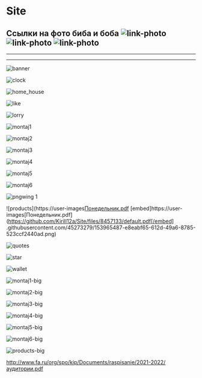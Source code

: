 # Site
Ссылки на фото 
биба и боба 
![link-photo](https://user-images.githubusercontent.com/45273279/140622206-27216174-6cd9-4067-851b-6f33707b5e56.png)
![link-photo](https://user-images.githubusercontent.com/45273279/143237881-6dde9d6d-0487-410f-878d-86b93a06ac0e.png)
![link-photo](https://user-images.githubusercontent.com/45273279/143237895-9a6d36da-3f5a-41d1-8246-47cca0543bf0.png)
---------------------------------------------------------------------------------------------------------------------
---------------------------------------------------------------------------------------------------------------------
---------------------------------------------------------------------------------------------------------------------

![banner](https://user-images.githubusercontent.com/45273279/153965461-d3a9eae2-d994-4fa8-b68a-4b4045bf2d96.png)

![clock](https://user-images.githubusercontent.com/45273279/153965462-1eda07f7-ea3a-4e4b-b07f-0f2d3dc30c10.png)

![home_house](https://user-images.githubusercontent.com/45273279/153965463-f1d195ba-5e88-48d1-a77d-d7a5de663c39.png)

![like](https://user-images.githubusercontent.com/45273279/153965464-d1b7a844-0067-4521-84d0-e847f1a69487.png)

![lorry](https://user-images.githubusercontent.com/45273279/153965468-b52bfecb-0a47-4b33-bf7c-0d8cbd661dae.png)

![montaj1](https://user-images.githubusercontent.com/45273279/153965471-5f149b1e-5476-4571-ab14-cbf43ccaf972.png)

![montaj2](https://user-images.githubusercontent.com/45273279/153965474-fcb6e9dc-8ac8-486a-970c-89c96fd74a8b.png)

![montaj3](https://user-images.githubusercontent.com/45273279/153965478-bdd6c391-756f-49d7-aba9-0802d9a6d9a2.png)

![montaj4](https://user-images.githubusercontent.com/45273279/153965482-35a71f28-a770-443c-824c-ff41b5309d82.png)

![montaj5](https://user-images.githubusercontent.com/45273279/153965483-c158e724-bb33-42fa-bbaf-7204506ea632.png)

![montaj6](https://user-images.githubusercontent.com/45273279/153965484-9fabeb97-14ee-4f87-9b25-5cf1c27b09f7.png)

![pngwing 1](https://user-images.githubusercontent.com/45273279/153965486-80d4a84d-cfbf-42d9-8d9a-97f73dbd4777.png)

![products](https://user-images[Понедельник.pdf](https://github.com/Kirill12a/Site/files/8457133/default.pdf)
[embed]https://user-images[Понедельник.pdf](https://github.com/Kirill12a/Site/files/8457133/default.pdf[/embed]
.githubusercontent.com/45273279/153965487-e8eabf65-612d-49a6-8785-523ccf2440ad.png)

![quotes](https://user-images.githubusercontent.com/45273279/153965490-83fc73f2-31ca-40ee-9932-41122f99d483.png)

![star](https://user-images.githubusercontent.com/45273279/153965492-f82ff3d9-4ab4-48fb-bb87-59dba43d6fc2.png)

![wallet](https://user-images.githubusercontent.com/45273279/153965494-d06637d2-4ed5-4b04-a6b0-e354136778c1.png)

![montaj1-big](https://user-images.githubusercontent.com/45273279/154306431-754a39bf-4ef8-49d0-88a5-e867f3ec65e1.png)

![montaj2-big](https://user-images.githubusercontent.com/45273279/154306441-ae76564a-b5fc-47ff-880c-6698dd77bd14.png)

![montaj3-big](https://user-images.githubusercontent.com/45273279/154306465-7b8d65e4-a9b6-47f3-abb2-974b71da91cf.png)

![montaj4-big](https://user-images.githubusercontent.com/45273279/154306473-609c19fc-9030-4074-938e-fbd227253d53.png)

![montaj5-big](https://user-images.githubusercontent.com/45273279/154306477-a5ecb5ba-faab-42a7-8dc8-5fa126bb8dd8.png)

![montaj6-big](https://user-images.githubusercontent.com/45273279/154306482-63cba634-499f-441a-8804-d79c26608b21.png)

![products-big](https://user-images.githubusercontent.com/45273279/154306485-b325ba93-93dd-4a29-a483-408bf75a8cb2.png)

http://www.fa.ru/org/spo/kip/Documents/raspisanie/2021-2022/аудитории.pdf
